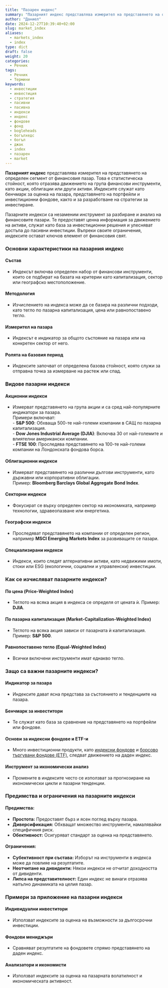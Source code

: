 ```yaml
---
title: "Пазарен индекс"
summary: "Пазарният индекс представлява измерител на представянето на определен сегмент от финансовия пазар"
author: "Даниел"
date: 2024-12-27T10:39:40+02:00
slug: market_index
aliases:
  - markets_index
  - index
type: dict
draft: false
weight: 20
categories:
  - Речник
tags:
  - Речник
  - Термини
keywords:
  - инвестиции
  - инвестиция
  - стратегия
  - пасивни
  - пасивна
  - индекси
  - индекс
  - фондове
  - фонд
  - bogleheads
  - богълхедс
  - богъл
  - джак
  - index
  - пазарен
  - market
---
```



**Пазарният индекс** представлява измерител на представянето на определен сегмент от финансовия пазар. Това е статистическа стойност, която отразява движението на група финансови инструменти, като акции, облигации или други активи. Индексите служат като бенчмарк за оценка на пазара, представянето на портфейли и инвестиционни фондове, както и за разработване на стратегии за инвестиране.

Пазарните индекси са незаменим инструмент за разбиране и анализ на финансовите пазари. Те предоставят ценна информация за движението на активи, служат като база за инвестиционни решения и улесняват достъпа до пасивни инвестиции. Въпреки своите ограничения, индексите остават ключов елемент от финансовия свят.

### Основни характеристики на пазарния индекс

#### Състав

-   Индексът включва определен набор от финансови инструменти, които се подбират на базата на критерии като капитализация, сектор или географско местоположение.

#### Методология

-   Изчислението на индекса може да се базира на различни подходи, като тегло по пазарна капитализация, цена или равнопоставено тегло.

#### Измерител на пазара

-   Индексът е индикатор за общото състояние на пазара или на конкретен сектор от него.

#### Ролята на базовия период

-   Индексите започват от определена базова стойност, която служи за отправна точка за измерване на растеж или спад.

### Видове пазарни индекси

#### Акционни индекси

-   Измерват представянето на група акции и са сред най-популярните индикатори за пазара.  
     Примери включват:  
        -   **S&P 500**: Обхваща 500-те най-големи компании в САЩ по пазарна капитализация.  
        -   **Dow Jones Industrial Average (DJIA)**: Включва 30 от най-големите и влиятелни американски компании.  
        -   **FTSE 100**: Проследява представянето на 100-те най-големи компании на Лондонската фондова борса.  

#### Облигационни индекси

-   Измерват представянето на различни дългови инструменти, като държавни или корпоративни облигации.  
     Пример: **Bloomberg Barclays Global Aggregate Bond Index**.

#### Секторни индекси

-   Фокусират се върху определен сектор на икономиката, например технологии, здравеопазване или енергетика.

#### Географски индекси

-   Проследяват представянето на компании от определен регион, например **MSCI Emerging Markets Index** за развиващите се пазари.

#### Специализирани индекси

-   Индекси, които следят алтернативни активи, като недвижими имоти, стоки или ESG (екологични, социални и управленски) инвестиции.

### Как се изчисляват пазарните индекси?

#### По цена (Price-Weighted Index)

-   Теглото на всяка акция в индекса се определя от цената ѝ. Пример: **DJIA**.

#### По пазарна капитализация (Market-Capitalization-Weighted Index)

-   Теглото на всяка акция зависи от пазарната ѝ капитализация. Пример: **S&P 500**.

#### Равнопоставено тегло (Equal-Weighted Index)

-   Всички включени инструменти имат еднакво тегло.

### Защо са важни пазарните индекси?

#### Индикатор за пазара

-   Индексите дават ясна представа за състоянието и тенденциите на пазара.

#### Бенчмарк за инвеститори

-   Те служат като база за сравнение на представянето на портфейли или фондове.

#### Основи за индексни фондове и ETF-и

-   Много инвестиционни продукти, като [индексни фондове](/dict/index_fund) и [борсово търгувани фондове (ETF)](/dict/etf), следват движението на даден индекс.

#### Инструмент за икономически анализ

-   Промените в индексите често се използват за прогнозиране на икономически цикли и пазарни тенденции.

### Предимства и ограничения на пазарните индекси

#### Предимства:

-   **Простота:** Предоставят бърз и ясен поглед върху пазара.
-   **Диверсификация:** Обхващат множество инструменти, намалявайки специфичния риск.
-   **Обективност:** Осигуряват стандарт за оценка на представянето.

#### Ограничения:

-   **Субективност при състава:** Изборът на инструменти в индекса може да повлияе на резултатите.
-   **Неотчитане на дивиденти:** Някои индекси не отчитат доходността от дивиденти.
-   **Липса на представителност:** Един индекс не винаги отразява напълно динамиката на целия пазар.

### Примери за приложение на пазарни индекси

#### Индивидуални инвеститори

-   Използват индексите за оценка на възможности за дългосрочни инвестиции.

#### Фондови мениджъри

-   Сравняват резултатите на фондовете спрямо представянето на даден индекс.

#### Анализатори и икономисти

-   Използват индексите за оценка на пазарната волатилност и икономическата активност.



